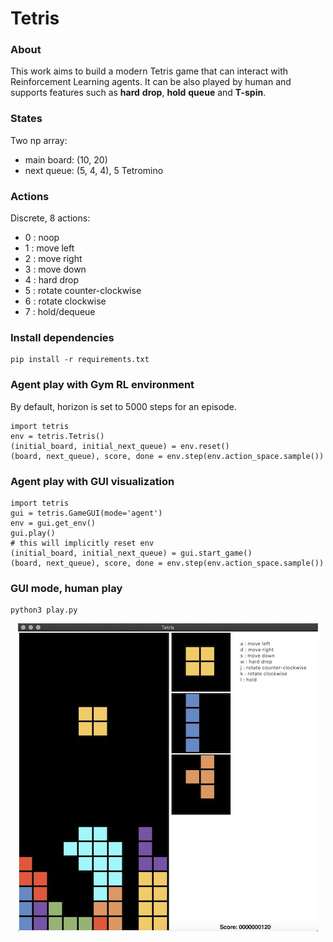 # Tetris

### About

This work aims to build a modern Tetris game that can interact with Reinforcement Learning agents. It can be also played by human and supports features such as **hard** **drop**, **hold** **queue** and **T-spin**.

### States

Two np array:
- main board: (10, 20)
- next queue: (5, 4, 4), 5 Tetromino

### Actions

Discrete, 8 actions:
- 0 : noop
- 1 : move left
- 2 : move right
- 3 : move down
- 4 : hard drop
- 5 : rotate counter-clockwise
- 6 : rotate clockwise
- 7 : hold/dequeue

### Install dependencies

    pip install -r requirements.txt

### Agent play with Gym RL environment

By default, horizon is set to 5000 steps for an episode.

    import tetris
    env = tetris.Tetris()
    (initial_board, initial_next_queue) = env.reset()
    (board, next_queue), score, done = env.step(env.action_space.sample())

### Agent play with GUI visualization

    import tetris
    gui = tetris.GameGUI(mode='agent')
    env = gui.get_env()
    gui.play()
    # this will implicitly reset env
    (initial_board, initial_next_queue) = gui.start_game()
    (board, next_queue), score, done = env.step(env.action_space.sample())

### GUI mode, human play

    python3 play.py

<p align="center">
  <img src="/imgs/gui.jpg" alt="GUI"/>
</p>
